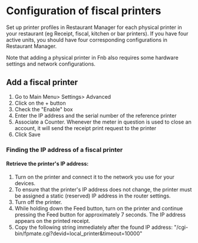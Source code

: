 # Configuration of fiscal printers

Set up printer profiles in Restaurant Manager for each physical printer in your restaurant (eg Receipt, fiscal, kitchen or bar printers). If you have four active units, you should have four corresponding configurations in Restaurant Manager.

Note that adding a physical printer in Fnb also requires some hardware settings and network configurations.

## Add a fiscal printer

1. Go to Main Menu> Settings> Advanced
2. Click on the + button
3. Check the "Enable" box
4. Enter the IP address and the serial number of the reference printer
5. Associate a Counter. Whenever the meter in question is used to close an account, it will send the receipt print request to the printer
5. Click Save

### Finding the IP address of a fiscal printer

#### Retrieve the printer's IP address:

1. Turn on the printer and connect it to the network you use for your devices.
2. To ensure that the printer's IP address does not change, the printer must be assigned a static (reserved) IP address in the router settings.
3. Turn off the printer.
4. While holding down the Feed button, turn on the printer and continue pressing the Feed button for approximately 7 seconds. The IP address appears on the printed receipt.
5. Copy the following string immediately after the found IP address: "/cgi-bin/fpmate.cgi?devid=local_printer&timeout=10000"